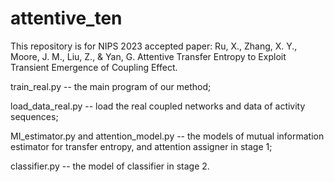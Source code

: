 # attentive_ten

This repository is for NIPS 2023 accepted paper: Ru, X., Zhang, X. Y., Moore, J. M., Liu, Z., & Yan, G.  Attentive Transfer Entropy to Exploit Transient Emergence of Coupling Effect.

train_real.py -- the main program of our method;

load_data_real.py -- load the real coupled networks and data of activity sequences;

MI_estimator.py and attention_model.py -- the models of mutual information estimator for transfer entropy, and attention assigner in stage 1;

classifier.py -- the model of classifier in stage 2. 
